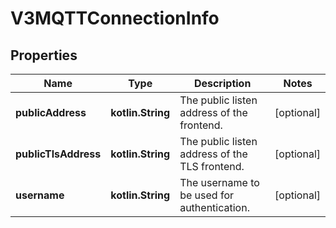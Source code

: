
# V3MQTTConnectionInfo

## Properties
Name | Type | Description | Notes
------------ | ------------- | ------------- | -------------
**publicAddress** | **kotlin.String** | The public listen address of the frontend. |  [optional]
**publicTlsAddress** | **kotlin.String** | The public listen address of the TLS frontend. |  [optional]
**username** | **kotlin.String** | The username to be used for authentication. |  [optional]



